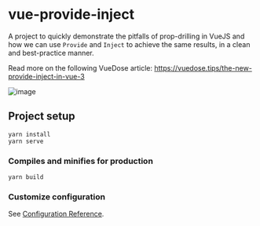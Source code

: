 # vue-provide-inject

A project to quickly demonstrate the pitfalls of prop-drilling in VueJS and how we can use `Provide` and `Inject` to achieve the same results, in a clean and best-practice manner.

Read more on the following VueDose article:
https://vuedose.tips/the-new-provide-inject-in-vue-3

![image](https://user-images.githubusercontent.com/10387015/188952578-664042f5-02e5-40c3-931f-1aad0eaef7d3.png)


## Project setup
```
yarn install
yarn serve
```

### Compiles and minifies for production
```
yarn build
```

### Customize configuration
See [Configuration Reference](https://cli.vuejs.org/config/).
